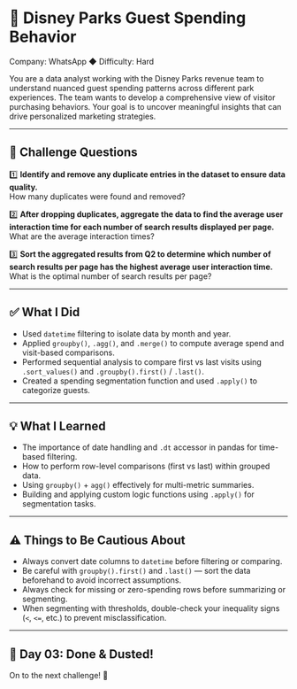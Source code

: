 # 🎢 Disney Parks Guest Spending Behavior
Company: WhatsApp ◆ Difficulty: Hard

You are a data analyst working with the Disney Parks revenue team to understand nuanced guest spending patterns across different park experiences. The team wants to develop a comprehensive view of visitor purchasing behaviors. Your goal is to uncover meaningful insights that can drive personalized marketing strategies.

---

## 📌 Challenge Questions

1️⃣ **Identify and remove any duplicate entries in the dataset to ensure data quality.**  
How many duplicates were found and removed?

2️⃣ **After dropping duplicates, aggregate the data to find the average user interaction time for each number of search results displayed per page.**  
What are the average interaction times?

3️⃣ **Sort the aggregated results from Q2 to determine which number of search results per page has the highest average user interaction time.**  
What is the optimal number of search results per page?

---

## ✅ What I Did

- Used `datetime` filtering to isolate data by month and year.
- Applied `groupby()`, `.agg()`, and `.merge()` to compute average spend and visit-based comparisons.
- Performed sequential analysis to compare first vs last visits using `.sort_values()` and `.groupby().first()` / `.last()`.
- Created a spending segmentation function and used `.apply()` to categorize guests.

---

## 💡 What I Learned

- The importance of date handling and `.dt` accessor in pandas for time-based filtering.
- How to perform row-level comparisons (first vs last) within grouped data.
- Using `groupby()` + `agg()` effectively for multi-metric summaries.
- Building and applying custom logic functions using `.apply()` for segmentation tasks.

---

## ⚠️ Things to Be Cautious About

- Always convert date columns to `datetime` before filtering or comparing.
- Be careful with `groupby().first()` and `.last()` — sort the data beforehand to avoid incorrect assumptions.
- Always check for missing or zero-spending rows before summarizing or segmenting.
- When segmenting with thresholds, double-check your inequality signs (`<`, `<=`, etc.) to prevent misclassification.

---

## 🏁 Day 03: Done & Dusted!  
On to the next challenge! 🚀
